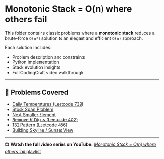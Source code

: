 # Monotonic Stack = O(n) where others fail

This folder contains classic problems where a **monotonic stack** reduces a brute-force `O(n²)` solution to an elegant and efficient `O(n)` approach.

Each solution includes:
- Problem description and constraints
- Python implementation
- Stack evolution insights
- Full CodingCraft video walkthrough

---

## 🧠 Problems Covered

- [Daily Temperatures (Leetcode 739)](daily_temperatures.py)
- [Stock Span Problem](stock_span.py)
- [Next Smaller Element](next_small_element.py)
- [Remove K Digits (Leetcode 402)](remove_k_digits.py)
- [132 Pattern (Leetcode 456)](132_pattern.py)
- [Building Skyline / Sunset View](building_skyline.py)

---

📺 **Watch the full video series on YouTube:** [*Monotonic Stack = O(n) where others fail* playlist](https://www.youtube.com/playlist?list=PLM8BXFkD8Zd1ACrhtVy34XgVJJW1SUCJ2)
